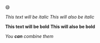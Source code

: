 :smile:


*This text will be italic*
_This will also be italic_

**This text will be bold**
__This will also be bold__

_You **can** combine them_ 
